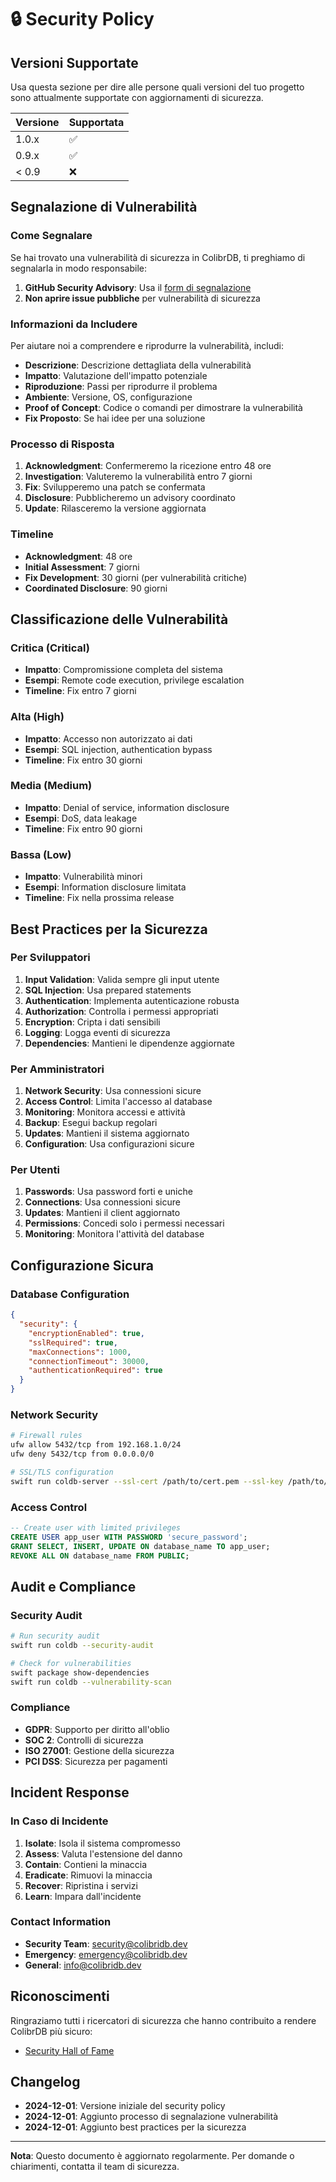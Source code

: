 # 🔒 Security Policy

## Versioni Supportate

Usa questa sezione per dire alle persone quali versioni del tuo progetto sono attualmente supportate con aggiornamenti di sicurezza.

| Versione | Supportata          |
| -------- | ------------------- |
| 1.0.x    | :white_check_mark:  |
| 0.9.x    | :white_check_mark:  |
| < 0.9    | :x:                 |

## Segnalazione di Vulnerabilità

### Come Segnalare

Se hai trovato una vulnerabilità di sicurezza in ColibrDB, ti preghiamo di segnalarla in modo responsabile:

1. **GitHub Security Advisory**: Usa il [form di segnalazione](https://github.com/gpicchiarelli/Colibr-DB/security/advisories/new)
2. **Non aprire issue pubbliche** per vulnerabilità di sicurezza

### Informazioni da Includere

Per aiutare noi a comprendere e riprodurre la vulnerabilità, includi:

- **Descrizione**: Descrizione dettagliata della vulnerabilità
- **Impatto**: Valutazione dell'impatto potenziale
- **Riproduzione**: Passi per riprodurre il problema
- **Ambiente**: Versione, OS, configurazione
- **Proof of Concept**: Codice o comandi per dimostrare la vulnerabilità
- **Fix Proposto**: Se hai idee per una soluzione

### Processo di Risposta

1. **Acknowledgment**: Confermeremo la ricezione entro 48 ore
2. **Investigation**: Valuteremo la vulnerabilità entro 7 giorni
3. **Fix**: Svilupperemo una patch se confermata
4. **Disclosure**: Pubblicheremo un advisory coordinato
5. **Update**: Rilasceremo la versione aggiornata

### Timeline

- **Acknowledgment**: 48 ore
- **Initial Assessment**: 7 giorni
- **Fix Development**: 30 giorni (per vulnerabilità critiche)
- **Coordinated Disclosure**: 90 giorni

## Classificazione delle Vulnerabilità

### Critica (Critical)
- **Impatto**: Compromissione completa del sistema
- **Esempi**: Remote code execution, privilege escalation
- **Timeline**: Fix entro 7 giorni

### Alta (High)
- **Impatto**: Accesso non autorizzato ai dati
- **Esempi**: SQL injection, authentication bypass
- **Timeline**: Fix entro 30 giorni

### Media (Medium)
- **Impatto**: Denial of service, information disclosure
- **Esempi**: DoS, data leakage
- **Timeline**: Fix entro 90 giorni

### Bassa (Low)
- **Impatto**: Vulnerabilità minori
- **Esempi**: Information disclosure limitata
- **Timeline**: Fix nella prossima release

## Best Practices per la Sicurezza

### Per Sviluppatori

1. **Input Validation**: Valida sempre gli input utente
2. **SQL Injection**: Usa prepared statements
3. **Authentication**: Implementa autenticazione robusta
4. **Authorization**: Controlla i permessi appropriati
5. **Encryption**: Cripta i dati sensibili
6. **Logging**: Logga eventi di sicurezza
7. **Dependencies**: Mantieni le dipendenze aggiornate

### Per Amministratori

1. **Network Security**: Usa connessioni sicure
2. **Access Control**: Limita l'accesso al database
3. **Monitoring**: Monitora accessi e attività
4. **Backup**: Esegui backup regolari
5. **Updates**: Mantieni il sistema aggiornato
6. **Configuration**: Usa configurazioni sicure

### Per Utenti

1. **Passwords**: Usa password forti e uniche
2. **Connections**: Usa connessioni sicure
3. **Updates**: Mantieni il client aggiornato
4. **Permissions**: Concedi solo i permessi necessari
5. **Monitoring**: Monitora l'attività del database

## Configurazione Sicura

### Database Configuration
```json
{
  "security": {
    "encryptionEnabled": true,
    "sslRequired": true,
    "maxConnections": 1000,
    "connectionTimeout": 30000,
    "authenticationRequired": true
  }
}
```

### Network Security
```bash
# Firewall rules
ufw allow 5432/tcp from 192.168.1.0/24
ufw deny 5432/tcp from 0.0.0.0/0

# SSL/TLS configuration
swift run coldb-server --ssl-cert /path/to/cert.pem --ssl-key /path/to/key.pem
```

### Access Control
```sql
-- Create user with limited privileges
CREATE USER app_user WITH PASSWORD 'secure_password';
GRANT SELECT, INSERT, UPDATE ON database_name TO app_user;
REVOKE ALL ON database_name FROM PUBLIC;
```

## Audit e Compliance

### Security Audit
```bash
# Run security audit
swift run coldb --security-audit

# Check for vulnerabilities
swift package show-dependencies
swift run coldb --vulnerability-scan
```

### Compliance
- **GDPR**: Supporto per diritto all'oblio
- **SOC 2**: Controlli di sicurezza
- **ISO 27001**: Gestione della sicurezza
- **PCI DSS**: Sicurezza per pagamenti

## Incident Response

### In Caso di Incidente

1. **Isolate**: Isola il sistema compromesso
2. **Assess**: Valuta l'estensione del danno
3. **Contain**: Contieni la minaccia
4. **Eradicate**: Rimuovi la minaccia
5. **Recover**: Ripristina i servizi
6. **Learn**: Impara dall'incidente

### Contact Information

- **Security Team**: [security@colibridb.dev](mailto:security@colibridb.dev)
- **Emergency**: [emergency@colibridb.dev](mailto:emergency@colibridb.dev)
- **General**: [info@colibridb.dev](mailto:info@colibridb.dev)

## Riconoscimenti

Ringraziamo tutti i ricercatori di sicurezza che hanno contribuito a rendere ColibrDB più sicuro:

- [Security Hall of Fame](https://github.com/gpicchiarelli/Colibr-DB/security/advisories)

## Changelog

- **2024-12-01**: Versione iniziale del security policy
- **2024-12-01**: Aggiunto processo di segnalazione vulnerabilità
- **2024-12-01**: Aggiunto best practices per la sicurezza

---

**Nota**: Questo documento è aggiornato regolarmente. Per domande o chiarimenti, contatta il team di sicurezza.
